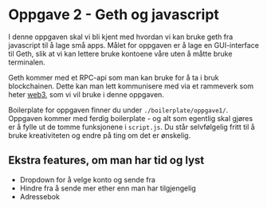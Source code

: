 # Oppgave 2 - Geth og javascript

I denne oppgaven skal vi bli kjent med hvordan vi kan bruke geth fra javascript
til å lage små apps. Målet for oppgaven er å lage en GUI-interface til Geth,
slik at vi kan lettere bruke kontoene våre uten å måtte bruke terminalen.

Geth kommer med et RPC-api som man kan bruke for å ta i bruk blockchainen.
Dette kan man lett kommunisere med via et rammeverk som heter
[web3](https://github.com/ethereum/wiki/wiki/JavaScript-API), som vi vil bruke
i denne oppgaven.

Boilerplate for oppgaven finner du under `./boilerplate/oppgave1/`. Oppgaven
kommer med ferdig boilerplate - og alt som egentlig skal gjøres er å fylle
ut de tomme funksjonene i `script.js`. Du står selvfølgelig fritt til å bruke
kreativiteten og endre på ting om det er ønskelig.

## Ekstra features, om man har tid og lyst

* Dropdown for å velge konto og sende fra
* Hindre fra å sende mer ether enn man har tilgjengelig
* Adressebok
